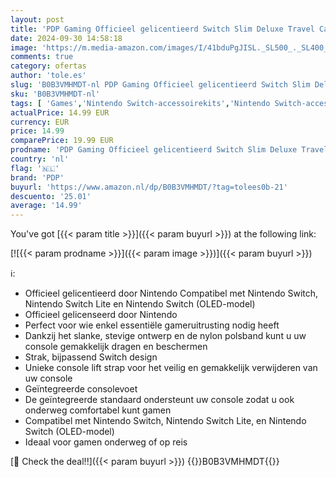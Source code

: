```yaml
---
layout: post
title: 'PDP Gaming Officieel gelicentieerd Switch Slim Deluxe Travel Case - STAR SPECTRUM - Semi-Hardshell - Console Stand - Protective PU Leather - Holds 14 Games - Works met Switch OLED & Lite'
date: 2024-09-30 14:58:18
image: 'https://m.media-amazon.com/images/I/41bduPgJISL._SL500_._SL400_.jpg'
comments: true
category: ofertas
author: 'tole.es'
slug: 'B0B3VMHMDT-nl PDP Gaming Officieel gelicentieerd Switch Slim Deluxe...'
sku: 'B0B3VMHMDT-nl'
tags: [ 'Games','Nintendo Switch-accessoirekits','Nintendo Switch-accessoires','Nintendo Switch-consoles, -games & -accessoires','pdp','🇳🇱', ]
actualPrice: 14.99 EUR
currency: EUR
price: 14.99
comparePrice: 19.99 EUR
prodname: 'PDP Gaming Officieel gelicentieerd Switch Slim Deluxe Travel Case - STAR SPECTRUM - Semi-Hardshell - Console Stand - Protective PU Leather - Holds 14 Games - Works met Switch OLED & Lite'
country: 'nl'
flag: '🇳🇱'
brand: 'PDP'
buyurl: 'https://www.amazon.nl/dp/B0B3VMHMDT/?tag=tolees0b-21'
descuento: '25.01'
average: '14.99'
---
```


You've got [{{< param title >}}]({{< param buyurl >}}) at the following link:

[![{{< param prodname >}}]({{< param image >}})]({{< param buyurl >}})

ℹ️:

- Officieel gelicentieerd door Nintendo Compatibel met Nintendo Switch, Nintendo Switch Lite en Nintendo Switch (OLED-model)
- Officieel gelicenseerd door Nintendo
- Perfect voor wie enkel essentiële gameruitrusting nodig heeft
- Dankzij het slanke, stevige ontwerp en de nylon polsband kunt u uw console gemakkelijk dragen en beschermen
- Strak, bijpassend Switch design
- Unieke console lift strap voor het veilig en gemakkelijk verwijderen van uw console
- Geïntegreerde consolevoet
- De geïntegreerde standaard ondersteunt uw console zodat u ook onderweg comfortabel kunt gamen
- Compatibel met Nintendo Switch, Nintendo Switch Lite, en Nintendo Switch (OLED-model)
- Ideaal voor gamen onderweg of op reis

[🛒 Check the deal!!]({{< param buyurl >}})
{{<world>}}B0B3VMHMDT{{</world>}}
